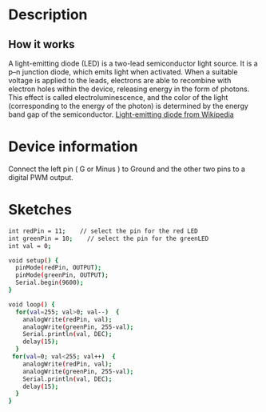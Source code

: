 # Description

## How it works
A light-emitting diode (LED) is a two-lead semiconductor light source. It is a p–n junction diode, which emits light when activated. When a suitable voltage is applied to the leads, electrons are able to recombine with electron holes within the device, releasing energy in the form of photons. This effect is called electroluminescence, and the color of the light (corresponding to the energy of the photon) is determined by the energy band gap of the semiconductor.
[Light-emitting diode from Wikipedia](https://en.wikipedia.org/wiki/Light-emitting_diode)

# Device information

Connect the left pin ( G or Minus ) to Ground and the other two pins to a digital PWM output.

# Sketches

``` bash
int redPin = 11;    // select the pin for the red LED
int greenPin = 10;    // select the pin for the greenLED
int val = 0;

void setup() {
  pinMode(redPin, OUTPUT);
  pinMode(greenPin, OUTPUT);
  Serial.begin(9600);
}

void loop() {
  for(val=255; val>0; val--)  {
    analogWrite(redPin, val);
    analogWrite(greenPin, 255-val);
    Serial.println(val, DEC);
    delay(15); 
  }
 for(val=0; val<255; val++)  {
    analogWrite(redPin, val);
    analogWrite(greenPin, 255-val);
    Serial.println(val, DEC);
    delay(15); 
  }
}
```
